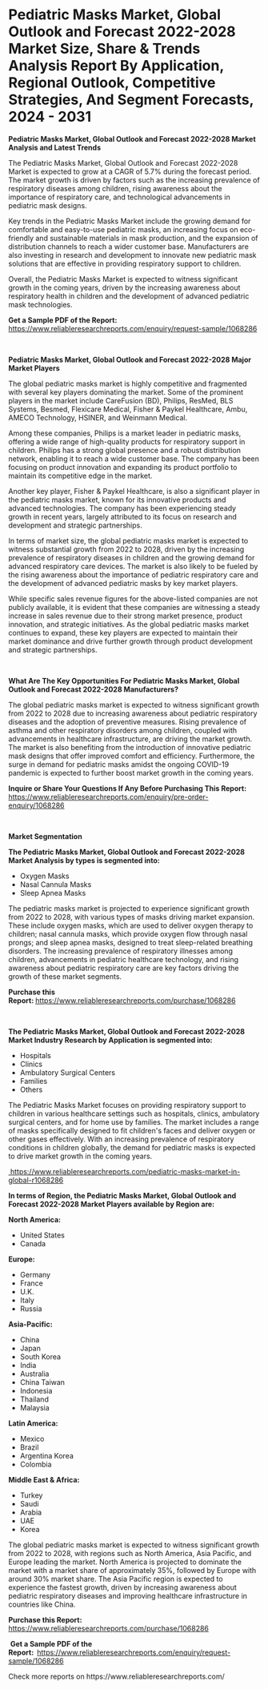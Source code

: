 <p><h1>Pediatric Masks Market, Global Outlook and Forecast 2022-2028 Market Size, Share & Trends Analysis Report By Application, Regional Outlook, Competitive Strategies, And Segment Forecasts, 2024 - 2031</h1></p><p><strong>Pediatric Masks Market, Global Outlook and Forecast 2022-2028 Market Analysis and Latest Trends</strong></p>
<p><p>The Pediatric Masks Market, Global Outlook and Forecast 2022-2028 Market is expected to grow at a CAGR of 5.7% during the forecast period. The market growth is driven by factors such as the increasing prevalence of respiratory diseases among children, rising awareness about the importance of respiratory care, and technological advancements in pediatric mask designs. </p><p>Key trends in the Pediatric Masks Market include the growing demand for comfortable and easy-to-use pediatric masks, an increasing focus on eco-friendly and sustainable materials in mask production, and the expansion of distribution channels to reach a wider customer base. Manufacturers are also investing in research and development to innovate new pediatric mask solutions that are effective in providing respiratory support to children.</p><p>Overall, the Pediatric Masks Market is expected to witness significant growth in the coming years, driven by the increasing awareness about respiratory health in children and the development of advanced pediatric mask technologies.</p></p>
<p><strong>Get a Sample PDF of the Report:&nbsp;</strong> <a href="https://www.reliableresearchreports.com/enquiry/request-sample/1068286">https://www.reliableresearchreports.com/enquiry/request-sample/1068286</a></p>
<p>&nbsp;</p>
<p><strong>Pediatric Masks Market, Global Outlook and Forecast 2022-2028 Major Market Players</strong></p>
<p><p>The global pediatric masks market is highly competitive and fragmented with several key players dominating the market. Some of the prominent players in the market include CareFusion (BD), Philips, ResMed, BLS Systems, Besmed, Flexicare Medical, Fisher & Paykel Healthcare, Ambu, AMECO Technology, HSINER, and Weinmann Medical.</p><p>Among these companies, Philips is a market leader in pediatric masks, offering a wide range of high-quality products for respiratory support in children. Philips has a strong global presence and a robust distribution network, enabling it to reach a wide customer base. The company has been focusing on product innovation and expanding its product portfolio to maintain its competitive edge in the market.</p><p>Another key player, Fisher & Paykel Healthcare, is also a significant player in the pediatric masks market, known for its innovative products and advanced technologies. The company has been experiencing steady growth in recent years, largely attributed to its focus on research and development and strategic partnerships.</p><p>In terms of market size, the global pediatric masks market is expected to witness substantial growth from 2022 to 2028, driven by the increasing prevalence of respiratory diseases in children and the growing demand for advanced respiratory care devices. The market is also likely to be fueled by the rising awareness about the importance of pediatric respiratory care and the development of advanced pediatric masks by key market players.</p><p>While specific sales revenue figures for the above-listed companies are not publicly available, it is evident that these companies are witnessing a steady increase in sales revenue due to their strong market presence, product innovation, and strategic initiatives. As the global pediatric masks market continues to expand, these key players are expected to maintain their market dominance and drive further growth through product development and strategic partnerships.</p></p>
<p>&nbsp;</p>
<p><strong>What Are The Key Opportunities For Pediatric Masks Market, Global Outlook and Forecast 2022-2028 Manufacturers?</strong></p>
<p><p>The global pediatric masks market is expected to witness significant growth from 2022 to 2028 due to increasing awareness about pediatric respiratory diseases and the adoption of preventive measures. Rising prevalence of asthma and other respiratory disorders among children, coupled with advancements in healthcare infrastructure, are driving the market growth. The market is also benefiting from the introduction of innovative pediatric mask designs that offer improved comfort and efficiency. Furthermore, the surge in demand for pediatric masks amidst the ongoing COVID-19 pandemic is expected to further boost market growth in the coming years.</p></p>
<p><strong>Inquire or Share Your Questions If Any Before Purchasing This Report:</strong> <a href="https://www.reliableresearchreports.com/enquiry/pre-order-enquiry/1068286">https://www.reliableresearchreports.com/enquiry/pre-order-enquiry/1068286</a></p>
<p>&nbsp;</p>
<p><strong>Market Segmentation</strong></p>
<p><strong>The Pediatric Masks Market, Global Outlook and Forecast 2022-2028 Market Analysis by types is segmented into:</strong></p>
<p><ul><li>Oxygen Masks</li><li>Nasal Cannula Masks</li><li>Sleep Apnea Masks</li></ul></p>
<p><p>The pediatric masks market is projected to experience significant growth from 2022 to 2028, with various types of masks driving market expansion. These include oxygen masks, which are used to deliver oxygen therapy to children; nasal cannula masks, which provide oxygen flow through nasal prongs; and sleep apnea masks, designed to treat sleep-related breathing disorders. The increasing prevalence of respiratory illnesses among children, advancements in pediatric healthcare technology, and rising awareness about pediatric respiratory care are key factors driving the growth of these market segments.</p></p>
<p><strong>Purchase this Report:&nbsp;</strong><a href="https://www.reliableresearchreports.com/purchase/1068286">https://www.reliableresearchreports.com/purchase/1068286</a></p>
<p>&nbsp;</p>
<p><strong>The Pediatric Masks Market, Global Outlook and Forecast 2022-2028 Market Industry Research by Application is segmented into:</strong></p>
<p><ul><li>Hospitals</li><li>Clinics</li><li>Ambulatory Surgical Centers</li><li>Families</li><li>Others</li></ul></p>
<p><p>The Pediatric Masks Market focuses on providing respiratory support to children in various healthcare settings such as hospitals, clinics, ambulatory surgical centers, and for home use by families. The market includes a range of masks specifically designed to fit children's faces and deliver oxygen or other gases effectively. With an increasing prevalence of respiratory conditions in children globally, the demand for pediatric masks is expected to drive market growth in the coming years.</p></p>
<p><a href="https://www.reliableresearchreports.com/pediatric-masks-market-in-global-r1068286">&nbsp;https://www.reliableresearchreports.com/pediatric-masks-market-in-global-r1068286</a></p>
<p><strong>In terms of Region, the Pediatric Masks Market, Global Outlook and Forecast 2022-2028 Market Players available by Region are:</strong></p>
<p>
    <p> <strong> North America: </strong>
        <ul>
            <li>United States</li>
            <li>Canada</li>
        </ul>
        </p> 
    <p> <strong> Europe: </strong>
        <ul>
            <li>Germany</li>
            <li>France</li>
            <li>U.K.</li>
            <li>Italy</li>
            <li>Russia</li>
        </ul>
        </p> 
    <p> <strong> Asia-Pacific: </strong>
        <ul>
            <li>China</li>
            <li>Japan</li>
            <li>South Korea</li>
            <li>India</li>
            <li>Australia</li>
            <li>China Taiwan</li>
            <li>Indonesia</li>
            <li>Thailand</li>
            <li>Malaysia</li>
        </ul>
        </p> 
    <p> <strong> Latin America: </strong>
        <ul>
            <li>Mexico</li>
            <li>Brazil</li>
            <li>Argentina Korea</li>
            <li>Colombia</li>
        </ul>
        </p> 
    <p> <strong> Middle East & Africa: </strong>
        <ul>
            <li>Turkey</li>
            <li>Saudi</li>
            <li>Arabia</li>
            <li>UAE</li>
            <li>Korea</li>
        </ul>
    </p>
    </p>
<p><p>The global pediatric masks market is expected to witness significant growth from 2022 to 2028, with regions such as North America, Asia Pacific, and Europe leading the market. North America is projected to dominate the market with a market share of approximately 35%, followed by Europe with around 30% market share. The Asia Pacific region is expected to experience the fastest growth, driven by increasing awareness about pediatric respiratory diseases and improving healthcare infrastructure in countries like China.</p></p>
<p><strong>Purchase this Report: </strong><a href="https://www.reliableresearchreports.com/purchase/1068286">https://www.reliableresearchreports.com/purchase/1068286</a></p>
<p>&nbsp;<strong>Get a Sample PDF of the Report:&nbsp;&nbsp;</strong><a href="https://www.reliableresearchreports.com/enquiry/request-sample/1068286">https://www.reliableresearchreports.com/enquiry/request-sample/1068286</a></p>
<p><strong></strong></p>
<p>Check more reports on https://www.reliableresearchreports.com/</p>